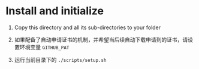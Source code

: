 
# Install and initialize

1. Copy this directory and all its sub-directories to your folder

2. 如果配备了自动申请证书的机制，并希望当后续自动下载申请到的证书，请设置环境变量 `GITHUB_PAT`

3. 运行当前目录下的 `./scripts/setup.sh`